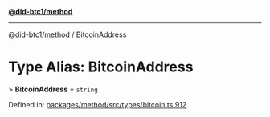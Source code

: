 [**@did-btc1/method**](../README.md)

***

[@did-btc1/method](../globals.md) / BitcoinAddress

# Type Alias: BitcoinAddress

&gt; **BitcoinAddress** = `string`

Defined in: [packages/method/src/types/bitcoin.ts:912](https://github.com/dcdpr/did-btc1-js/blob/4ab6f9915d95beed9bc633644c9db1539395f512/packages/method/src/types/bitcoin.ts#L912)
